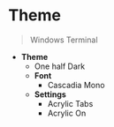 # Theme
> Windows Terminal

- **Theme**
  - One half Dark
  - **Font**
     - Cascadia Mono
  - **Settings**
     - Acrylic Tabs
     - Acrylic On
